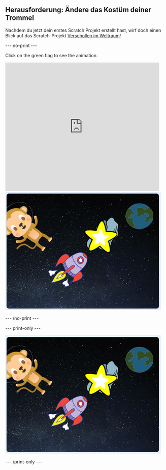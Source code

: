 ## Herausforderung: Ändere das Kostüm deiner Trommel

Nachdem du jetzt dein erstes Scratch Projekt erstellt hast, wirf doch einen Blick auf das Scratch-Projekt [Verschollen im Weltraum](https://projects.raspberrypi.org/en/projects/lost-in-space?utm_source=pathway&utm_medium=whatnext&utm_campaign=projects)!

\--- no-print \---

Click on the green flag to see the animation.

<div class="scratch-preview">
  <iframe allowtransparency="true" width="485" height="402" src="https://scratch.mit.edu/projects/embed/276873231/?autostart=false" frameborder="0" scrolling="no"></iframe>
  <img src="images/space-final.png">
</div>

\--- /no-print \---

\--- print-only \---

![Complete project](images/space-final.png)

\--- /print-only \---